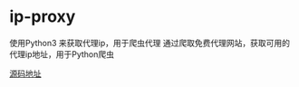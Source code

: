 # ip-proxy
使用Python3 来获取代理ip，用于爬虫代理
通过爬取免费代理网站，获取可用的代理ip地址，用于Python爬虫

[源码地址](https://github.com/burningangel/ip-proxy/tree/src)

